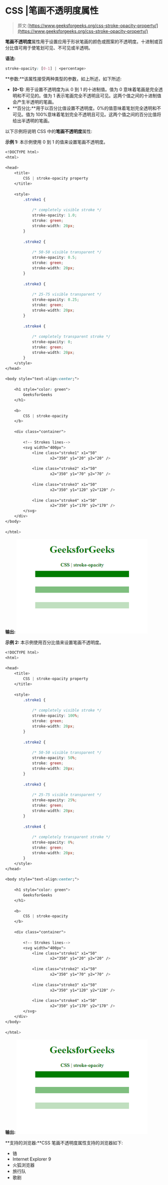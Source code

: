 # CSS |笔画不透明度属性

> 原文:[https://www.geeksforgeeks.org/css-stroke-opacity-property/](https://www.geeksforgeeks.org/css-stroke-opacity-property/)

**笔画不透明度**属性用于设置应用于形状笔画的颜色或图案的不透明度。十进制或百分比值可用于使笔划可见、不可见或半透明。

**语法:**

```css
stroke-opacity: [0-1] | <percentage>
```

**参数:**该属性接受两种类型的参数，如上所述，如下所述:

*   **[0-1]:** 用于设置不透明度为从 0 到 1 的十进制值。值为 0 意味着笔画是完全透明和不可见的。值为 1 表示笔画完全不透明且可见。这两个值之间的十进制值会产生半透明的笔画。
*   **百分比:**用于以百分比值设置不透明度。0%的值意味着笔划完全透明和不可见。值为 100%意味着笔划完全不透明且可见。这两个值之间的百分比值将给出半透明的笔画。

以下示例将说明 CSS 中的**笔画不透明度**属性:

**示例 1:** 本示例使用 0 到 1 的值来设置笔画不透明度。

```css
<!DOCTYPE html>
<html>

<head>
    <title>
        CSS | stroke-opacity property
    </title>

    <style>
        .stroke1 {

            /* completely visible stroke */
            stroke-opacity: 1.0;
            stroke: green;
            stroke-width: 20px;
        }

        .stroke2 {

            /* 50-50 visible transparent */
            stroke-opacity: 0.5;
            stroke: green;
            stroke-width: 20px;
        }

        .stroke3 {

            /* 25-75 visible transparent */
            stroke-opacity: 0.25;
            stroke: green;
            stroke-width: 20px;
        }

        .stroke4 {

            /* completely transparent stroke */
            stroke-opacity: 0;
            stroke: green;
            stroke-width: 20px;
        }
    </style>
</head>

<body style="text-align:center;">

    <h1 style="color: green">
        GeeksforGeeks
    </h1>

    <b>
        CSS | stroke-opacity
    </b>

    <div class="container">

        <!-- Strokes lines-->
        <svg width="400px">
            <line class="stroke1" x1="50"
                    x2="350" y1="20" y2="20" />

            <line class="stroke2" x1="50"
                    x2="350" y1="70" y2="70" />

            <line class="stroke3" x1="50"
                    x2="350" y1="120" y2="120" />

            <line class="stroke4" x1="50"
                    x2="350" y1="170" y2="170" />
        </svg>
    </div>
</body>

</html>
```

**输出:**
![decimal-val](img/b486c419f3f9f857ac4cf1cd50baea9d.png)

**示例 2:** 本示例使用百分比值来设置笔画不透明度。

```css
<!DOCTYPE html>
<html>

<head>
    <title>
        CSS | stroke-opacity property
    </title>

    <style>
        .stroke1 {

            /* completely visible stroke */
            stroke-opacity: 100%;
            stroke: green;
            stroke-width: 20px;
        }

        .stroke2 {

            /* 50-50 visible transparent */
            stroke-opacity: 50%;
            stroke: green;
            stroke-width: 20px;
        }

        .stroke3 {

            /* 25-75 visible transparent */
            stroke-opacity: 25%;
            stroke: green;
            stroke-width: 20px;
        }

        .stroke4 {

            /* completely transparent stroke */
            stroke-opacity: 0%;
            stroke: green;
            stroke-width: 20px;
        }
    </style>
</head>

<body style="text-align:center;">

    <h1 style="color: green">
        GeeksforGeeks
    </h1>

    <b>
        CSS | stroke-opacity
    </b>

    <div class="container">

        <!-- Strokes lines-->
        <svg width="400px">
            <line class="stroke1" x1="50"
                    x2="350" y1="20" y2="20" />

            <line class="stroke2" x1="50"
                    x2="350" y1="70" y2="70" />

            <line class="stroke3" x1="50"
                    x2="350" y1="120" y2="120" />

            <line class="stroke4" x1="50"
                    x2="350" y1="170" y2="170" />
        </svg>
    </div>
</body>

</html>
```

**输出:**
![decimal-val](img/b486c419f3f9f857ac4cf1cd50baea9d.png)

**支持的浏览器:**CSS 笔画不透明度属性支持的浏览器如下:

*   铬
*   Internet Explorer 9
*   火狐浏览器
*   旅行队
*   歌剧